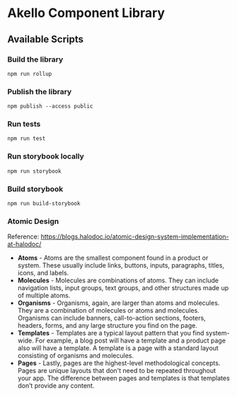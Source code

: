 # Akello Component Library

## Available Scripts

### Build the library

```
npm run rollup
```

### Publish the library

```
npm publish --access public
```

### Run tests

```
npm run test
```

### Run storybook locally

```
npm run storybook
```

### Build storybook

```
npm run build-storybook
```


### Atomic Design

Reference: https://blogs.halodoc.io/atomic-design-system-implementation-at-halodoc/

- **Atoms** - Atoms are the smallest component found in a product or system. These usually include links, buttons, inputs, paragraphs, titles, icons, and labels.
- **Molecules** - Molecules are combinations of atoms. They can include navigation lists, input groups, text groups, and other structures made up of multiple atoms.
- **Organisms** - Organisms, again, are larger than atoms and molecules. They are a combination of molecules or atoms and molecules. Organisms can include banners, call-to-action sections, footers, headers, forms, and any large structure you find on the page.
- **Templates** - Templates are a typical layout pattern that you find system-wide. For example, a blog post will have a template and a product page also will have a template. A template is a page with a standard layout consisting of organisms and molecules.
- **Pages** - Lastly, pages are the highest-level methodological concepts. Pages are unique layouts that don't need to be repeated throughout your app. The difference between pages and templates is that templates don’t provide any content.